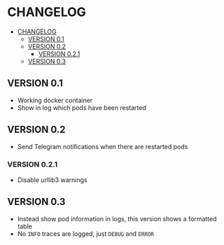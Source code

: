 # CHANGELOG

- [CHANGELOG](#changelog)
  - [VERSION 0.1](#version-01)
  - [VERSION 0.2](#version-02)
    - [VERSION 0.2.1](#version-021)
  - [VERSION 0.3](#version-03)

## VERSION 0.1

- Working docker container
- Show in log which pods have been restarted

## VERSION 0.2

- Send Telegram notifications when there are restarted pods

### VERSION 0.2.1

- Disable urllib3 warnings

## VERSION 0.3

- Instead show pod information in logs, this version shows a formatted table
- No `INFO` traces are logged, just `DEBUG` and `ERROR`
